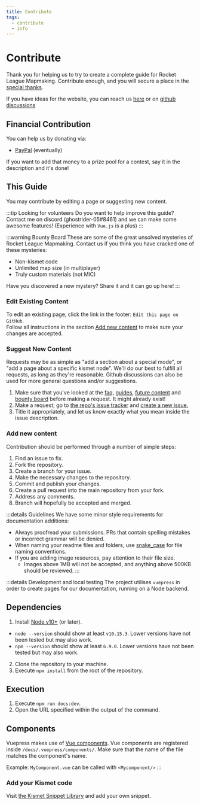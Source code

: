 ```yaml
---
title: Contribute
tags:
  - contribute
  - info
---
```


# Contribute

Thank you for helping us to try to create a complete guide for Rocket League Mapmaking. Contribute enough, and you will secure a place in the [special thanks](../more/about).

If you have ideas for the website, you can reach us [here](../more/contact) or on [github discussions](https://github.com/RocketLeagueMapmaking/RL-docs/discussions)

## Financial Contribution

You can help us by donating via:
- [PayPal]() (eventually)

If you want to add that money to a prize pool for a contest, say it in the description and it's done!

## This Guide

You may contribute by editing a page or suggesting new content.

:::tip Looking for volunteers
Do you want to help improve this guide? Contact me on discord (ghostrider-05#8461) and we can make some awesome features! (Experience with `Vue.js` is a plus)
:::

:::warning Bounty Board
These are some of the great unsolved mysteries of Rocket League Mapmaking. Contact us if you think you have cracked one of these mysteries:
* Non-kismet code
* Unlimited map size (in multiplayer)
* Truly custom materials (not MIC)

Have you discovered a new mystery? Share it and it can go up here!
:::

### Edit Existing Content

To edit an existing page, click the link in the footer: `Edit this page on GitHub`.  
Follow all instructions in the section [Add new content](./contribute.html#add-new-content) to make sure your changes are accepted.

### Suggest New Content

Requests may be as simple as "add a section about a special mode", or "add a page about a specific kismet node". We'll do our best to fulfill all requests, as long as they're reasonable. Github discussions can also be used for more general questions and/or suggestions. 

1. Make sure that you've looked at the [faq](../faq/), [guides](../guide/guides), [future content](../../more/roadmap.html#upcoming-content) and [bounty board](./contribute.html#this-guide) before making a request. It might already exist!
2. Make a request; go to [the repo's issue tracker](https://github.com/webbuildlucas/RL-docs/issues) and [create a new issue.](https://github.com/webbuildlucas/RL-docs/issues)
3. Title it appropriately, and let us know exactly what you mean inside the issue description. 

### Add new content

Contribution should be performed through a number of simple steps:
1. Find an issue to fix.
2. Fork the repository.
3. Create a branch for your issue.
4. Make the necessary changes to the repository.
5. Commit and publish your changes.
6. Create a pull request into the main repository from your fork.
7. Address any comments.
8. Branch will hopefully be accepted and merged.

:::details Guidelines
We have some minor style requirements for documentation additions:
- Always proofread your submissions. PRs that contain spelling mistakes or incorrect grammar will be denied.
- When naming your readme files and folders, use [snake_case](https://en.wikipedia.org/wiki/Snake_case) for file naming 
conventions.
- If you are adding image resources, pay attention to their file size. 
  - Images above 1MB will not be accepted, and anything above 500KB should be reviewed.
:::

:::details Development and local testing
The project utilises `vuepress` in order to create pages for our documentation, running on a Node backend.

## Dependencies
1. Install [Node v10+](https://docs.npmjs.com/downloading-and-installing-node-js-and-npm) (or later).
  - `node --version` should show at least `v10.15.3`. Lower versions have not been tested but may also work.
  - `npm --version` should show at least `6.9.0`. Lower versions have not been tested but may also work.
2. Clone the repository to your machine.
3. Execute `npm install` from the root of the repository.

## Execution
1. Execute `npm run docs:dev`.
2. Open the URL specified within the output of the command.

## Components
Vuepress makes use of [Vue components](https://vuepress.vuejs.org/guide/using-vue.html#using-components). Vue components are registered inside `/docs/.vuepress/components/`. Make sure that the name of the file matches the component's name. 

Example: `MyComponent.vue` can be called with `<Mycomponent/>` 
:::

### Add your Kismet code

Visit [the Kismet Snippet Library](https://github.com/RocketLeagueMapmaking/Kismet) and add your own snippet.









